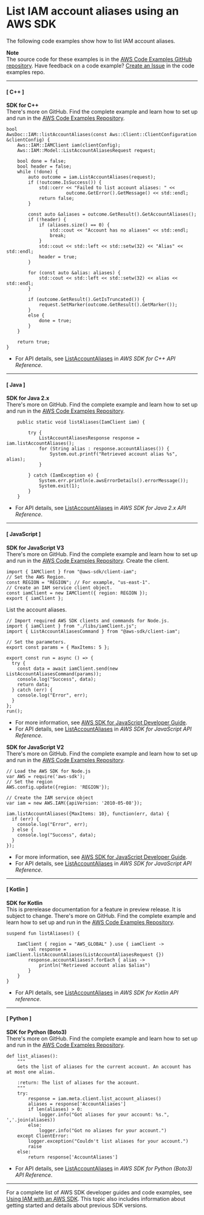# List IAM account aliases using an AWS SDK<a name="example_iam_ListAccountAliases_section"></a>

The following code examples show how to list IAM account aliases\.

**Note**  
The source code for these examples is in the [AWS Code Examples GitHub repository](https://github.com/awsdocs/aws-doc-sdk-examples)\. Have feedback on a code example? [Create an Issue](https://github.com/awsdocs/aws-doc-sdk-examples/issues/new/choose) in the code examples repo\. 

------
#### [ C\+\+ ]

**SDK for C\+\+**  
 There's more on GitHub\. Find the complete example and learn how to set up and run in the [AWS Code Examples Repository](https://github.com/awsdocs/aws-doc-sdk-examples/tree/main/cpp/example_code/iam#code-examples)\. 
  

```
bool
AwsDoc::IAM::listAccountAliases(const Aws::Client::ClientConfiguration &clientConfig) {
    Aws::IAM::IAMClient iam(clientConfig);
    Aws::IAM::Model::ListAccountAliasesRequest request;

    bool done = false;
    bool header = false;
    while (!done) {
        auto outcome = iam.ListAccountAliases(request);
        if (!outcome.IsSuccess()) {
            std::cerr << "Failed to list account aliases: " <<
                      outcome.GetError().GetMessage() << std::endl;
            return false;
        }

        const auto &aliases = outcome.GetResult().GetAccountAliases();
        if (!header) {
            if (aliases.size() == 0) {
                std::cout << "Account has no aliases" << std::endl;
                break;
            }
            std::cout << std::left << std::setw(32) << "Alias" << std::endl;
            header = true;
        }

        for (const auto &alias: aliases) {
            std::cout << std::left << std::setw(32) << alias << std::endl;
        }

        if (outcome.GetResult().GetIsTruncated()) {
            request.SetMarker(outcome.GetResult().GetMarker());
        }
        else {
            done = true;
        }
    }

    return true;
}
```
+  For API details, see [ListAccountAliases](https://docs.aws.amazon.com/goto/SdkForCpp/iam-2010-05-08/ListAccountAliases) in *AWS SDK for C\+\+ API Reference*\. 

------
#### [ Java ]

**SDK for Java 2\.x**  
 There's more on GitHub\. Find the complete example and learn how to set up and run in the [AWS Code Examples Repository](https://github.com/awsdocs/aws-doc-sdk-examples/tree/main/javav2/example_code/iam#readme)\. 
  

```
    public static void listAliases(IamClient iam) {

        try {
            ListAccountAliasesResponse response = iam.listAccountAliases();
            for (String alias : response.accountAliases()) {
                System.out.printf("Retrieved account alias %s", alias);
            }

        } catch (IamException e) {
            System.err.println(e.awsErrorDetails().errorMessage());
            System.exit(1);
        }
    }
```
+  For API details, see [ListAccountAliases](https://docs.aws.amazon.com/goto/SdkForJavaV2/iam-2010-05-08/ListAccountAliases) in *AWS SDK for Java 2\.x API Reference*\. 

------
#### [ JavaScript ]

**SDK for JavaScript V3**  
 There's more on GitHub\. Find the complete example and learn how to set up and run in the [AWS Code Examples Repository](https://github.com/awsdocs/aws-doc-sdk-examples/tree/main/javascriptv3/example_code/iam#code-examples)\. 
Create the client\.  

```
import { IAMClient } from "@aws-sdk/client-iam";
// Set the AWS Region.
const REGION = "REGION"; // For example, "us-east-1".
// Create an IAM service client object.
const iamClient = new IAMClient({ region: REGION });
export { iamClient };
```
List the account aliases\.  

```
// Import required AWS SDK clients and commands for Node.js.
import { iamClient } from "./libs/iamClient.js";
import { ListAccountAliasesCommand } from "@aws-sdk/client-iam";

// Set the parameters.
export const params = { MaxItems: 5 };

export const run = async () => {
  try {
    const data = await iamClient.send(new ListAccountAliasesCommand(params));
    console.log("Success", data);
    return data;
  } catch (err) {
    console.log("Error", err);
  }
};
run();
```
+  For more information, see [AWS SDK for JavaScript Developer Guide](https://docs.aws.amazon.com/sdk-for-javascript/v3/developer-guide/iam-examples-account-aliases.html#iam-examples-account-aliases-listing)\. 
+  For API details, see [ListAccountAliases](https://docs.aws.amazon.com/AWSJavaScriptSDK/v3/latest/clients/client-iam/classes/listaccountaliasescommand.html) in *AWS SDK for JavaScript API Reference*\. 

**SDK for JavaScript V2**  
 There's more on GitHub\. Find the complete example and learn how to set up and run in the [AWS Code Examples Repository](https://github.com/awsdocs/aws-doc-sdk-examples/tree/main/javascript/example_code/iam#code-examples)\. 
  

```
// Load the AWS SDK for Node.js
var AWS = require('aws-sdk');
// Set the region 
AWS.config.update({region: 'REGION'});

// Create the IAM service object
var iam = new AWS.IAM({apiVersion: '2010-05-08'});

iam.listAccountAliases({MaxItems: 10}, function(err, data) {
  if (err) {
    console.log("Error", err);
  } else {
    console.log("Success", data);
  }
});
```
+  For more information, see [AWS SDK for JavaScript Developer Guide](https://docs.aws.amazon.com/sdk-for-javascript/v2/developer-guide/iam-examples-account-aliases.html4#iam-examples-account-aliases-listing)\. 
+  For API details, see [ListAccountAliases](https://docs.aws.amazon.com/goto/AWSJavaScriptSDK/iam-2010-05-08/ListAccountAliases) in *AWS SDK for JavaScript API Reference*\. 

------
#### [ Kotlin ]

**SDK for Kotlin**  
This is prerelease documentation for a feature in preview release\. It is subject to change\.
 There's more on GitHub\. Find the complete example and learn how to set up and run in the [AWS Code Examples Repository](https://github.com/awsdocs/aws-doc-sdk-examples/tree/main/kotlin/services/iam#code-examples)\. 
  

```
suspend fun listAliases() {

    IamClient { region = "AWS_GLOBAL" }.use { iamClient ->
        val response = iamClient.listAccountAliases(ListAccountAliasesRequest {})
        response.accountAliases?.forEach { alias ->
            println("Retrieved account alias $alias")
        }
    }
}
```
+  For API details, see [ListAccountAliases](https://github.com/awslabs/aws-sdk-kotlin#generating-api-documentation) in *AWS SDK for Kotlin API reference*\. 

------
#### [ Python ]

**SDK for Python \(Boto3\)**  
 There's more on GitHub\. Find the complete example and learn how to set up and run in the [AWS Code Examples Repository](https://github.com/awsdocs/aws-doc-sdk-examples/tree/main/python/example_code/iam/iam_basics#code-examples)\. 
  

```
def list_aliases():
    """
    Gets the list of aliases for the current account. An account has at most one alias.

    :return: The list of aliases for the account.
    """
    try:
        response = iam.meta.client.list_account_aliases()
        aliases = response['AccountAliases']
        if len(aliases) > 0:
            logger.info("Got aliases for your account: %s.", ','.join(aliases))
        else:
            logger.info("Got no aliases for your account.")
    except ClientError:
        logger.exception("Couldn't list aliases for your account.")
        raise
    else:
        return response['AccountAliases']
```
+  For API details, see [ListAccountAliases](https://docs.aws.amazon.com/goto/boto3/iam-2010-05-08/ListAccountAliases) in *AWS SDK for Python \(Boto3\) API Reference*\. 

------

For a complete list of AWS SDK developer guides and code examples, see [Using IAM with an AWS SDK](sdk-general-information-section.md)\. This topic also includes information about getting started and details about previous SDK versions\.